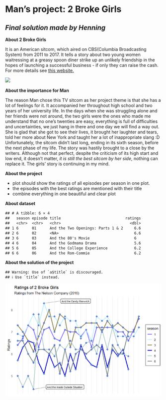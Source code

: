 # Man’s project: 2 Broke Girls

## *Final solution made by Henning*

**About 2 Broke Girls**

It is an American sitcom, which aired on CBS(Columbia Broadcasting
System) from 2011 to 2017. It tells a story about two young women
waitressing at a greasy spoon diner strike up an unlikely friendship in
the hopes of launching a successful business - if only they can raise
the cash. For more details see [this
website.](https://www.imdb.com/title/tt1845307/.)

![](https://raw.githubusercontent.com/Dr-Eberle-Zentrum/Advanced-data-processing-with-R/main/Projects/caoman199711/Girls.png)

**About the importance for Man**

The reason Man chose this TV sitcom as her project theme is that she has
a lot of feelings for it. It accompanied her throughout high school and
two years of her university life. In the days when she was struggling
alone and her friends were not around, the two girls were the ones who
made me understand that no one’s twenties are easy, everything is full
of difficulties and uncertainties, we just hang in there and one day we
will find a way out. She is glad that she got to see their lives, it
brought her laughter and tears, told her more about New York and taught
her a lot of inappropriate slang :D Unfortunately, the sitcom didn’t
last long, ending in its sixth season, before the next phase of my life.
The story was hastily brought to a close by the writers. Although not
that perfect, despite the criticism of its high start and low end, it
doesn’t matter, *it is still the best sitcom by her side*, nothing can
replace it. The girls’ story is continuing in my mind.

**About the project**

-   plot should show the ratings of all episodes per season in one plot.
-   the episodes with the best ratings are mentioned with their title
-   combine everything in one beautiful and clear plot

**About dataset**

    ## # A tibble: 6 × 4
    ##   season episode title                             ratings
    ##   <chr>  <chr>   <chr>                               <dbl>
    ## 1 6      01      And the Two Openings: Parts 1 & 2     6.6
    ## 2 6      02      <NA>                                  6.6
    ## 3 6      03      And the 80's Movie                    6  
    ## 4 6      04      And the Godmama Drama                 5.6
    ## 5 6      05      And the College Experience            6.2
    ## 6 6      06      And the Rom-Commie                    6.2

**About the solution of the project**

    ## Warning: Use of `a$title` is discouraged.
    ## ℹ Use `title` instead.

![](HenningLa7_files/figure-markdown_strict/unnamed-chunk-3-1.png)

